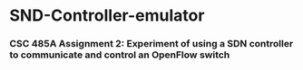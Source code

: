 # SND-Controller-emulator

### CSC 485A Assignment 2: Experiment of using a SDN controller to communicate and control an OpenFlow switch

